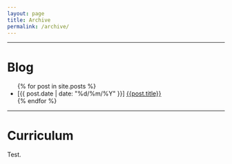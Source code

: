 ```yaml
---
layout: page
title: Archive
permalink: /archive/
---
```


<hr>

<h1>Blog</h1>
<ul>
{% for post in site.posts %}
<li>[{{ post.date | date: "%d/%m/%Y" }}] <a href="{{ post.url }}">{{post.title}}</a></li>
{% endfor %}
</ul>

<hr>

<h1>Curriculum</h1>
Test.

